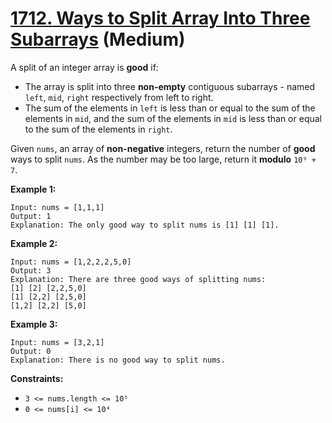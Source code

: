 # [1712. Ways to Split Array Into Three Subarrays][link] (Medium)

[link]: https://leetcode.cn/problems/ways-to-split-array-into-three-subarrays/

A split of an integer array is **good** if:

- The array is split into three **non-empty** contiguous subarrays - named `left`, `mid`, `right`
respectively from left to right.
- The sum of the elements in `left` is less than or equal to the sum of the elements in `mid`, and
the sum of the elements in `mid` is less than or equal to the sum of the elements in `right`.

Given `nums`, an array of **non-negative** integers, return the number of **good** ways to split
`nums`. As the number may be too large, return it **modulo** `10⁹ + 7`.

**Example 1:**

```
Input: nums = [1,1,1]
Output: 1
Explanation: The only good way to split nums is [1] [1] [1].
```

**Example 2:**

```
Input: nums = [1,2,2,2,5,0]
Output: 3
Explanation: There are three good ways of splitting nums:
[1] [2] [2,2,5,0]
[1] [2,2] [2,5,0]
[1,2] [2,2] [5,0]
```

**Example 3:**

```
Input: nums = [3,2,1]
Output: 0
Explanation: There is no good way to split nums.
```

**Constraints:**

- `3 <= nums.length <= 10⁵`
- `0 <= nums[i] <= 10⁴`
